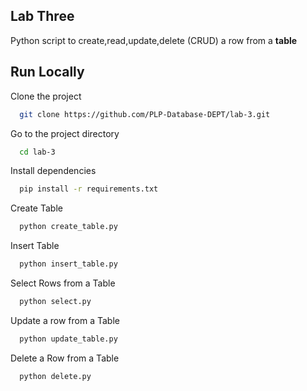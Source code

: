 ## Lab Three
Python script to create,read,update,delete (CRUD) a row from a **table**


## Run Locally

Clone the project

```bash
  git clone https://github.com/PLP-Database-DEPT/lab-3.git
```

Go to the project directory

```bash
  cd lab-3
```

Install dependencies

```bash
  pip install -r requirements.txt
```

Create Table

```bash
  python create_table.py
```
Insert Table

```bash
  python insert_table.py
```
Select Rows from a Table

```bash
  python select.py
```
Update a row from a Table

```bash
  python update_table.py
```
Delete a Row from a Table

```bash
  python delete.py
```
